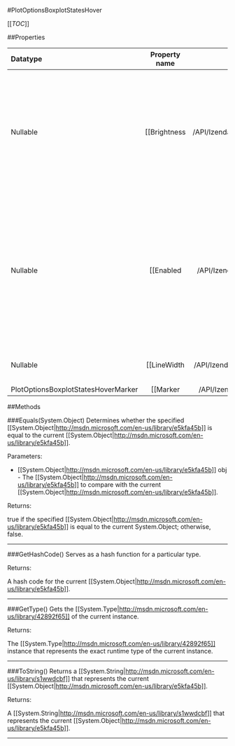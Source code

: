 #PlotOptionsBoxplotStatesHover

[[_TOC_]]

##Properties

|Datatype|Property name|Property description|Default Value|
|:-------|:----------:|:-----------------:|:-----------:|
|Nullable|[[Brightness|/API/Izenda/Web/UI/HighCharts/Options/CodeSamples/Izenda_Web_UI_HighCharts_Options_PlotOptionsBoxplotStatesHover_Brightness]]| How much to brighten the point on interaction. Requires the main color to be defined in hex or rgb(a) format. Default: 0.1 |null|
|Nullable|[[Enabled|/API/Izenda/Web/UI/HighCharts/Options/CodeSamples/Izenda_Web_UI_HighCharts_Options_PlotOptionsBoxplotStatesHover_Enabled]]| Enable separate styles for the hovered series to visualize that the user hovers either the series itself or the legend.. Default: true |null|
|Nullable|[[LineWidth|/API/Izenda/Web/UI/HighCharts/Options/CodeSamples/Izenda_Web_UI_HighCharts_Options_PlotOptionsBoxplotStatesHover_LineWidth]]| Pixel with of the graph line. Default: 2 |null|
|PlotOptionsBoxplotStatesHoverMarker|[[Marker|/API/Izenda/Web/UI/HighCharts/Options/CodeSamples/Izenda_Web_UI_HighCharts_Options_PlotOptionsBoxplotStatesHover_Marker]]||null|


##Methods

###Equals(System.Object)
Determines whether the specified [[System.Object|http://msdn.microsoft.com/en-us/library/e5kfa45b]] is equal to the current [[System.Object|http://msdn.microsoft.com/en-us/library/e5kfa45b]].

Parameters: 

* [[System.Object|http://msdn.microsoft.com/en-us/library/e5kfa45b]] obj  - The [[System.Object|http://msdn.microsoft.com/en-us/library/e5kfa45b]] to compare with the current [[System.Object|http://msdn.microsoft.com/en-us/library/e5kfa45b]].





Returns:

true if the specified [[System.Object|http://msdn.microsoft.com/en-us/library/e5kfa45b]] is equal to the current System.Object; otherwise, false.


---


###GetHashCode()
 Serves as a hash function for a particular type.  





Returns:

A hash code for the current [[System.Object|http://msdn.microsoft.com/en-us/library/e5kfa45b]].


---


###GetType()
Gets the [[System.Type|http://msdn.microsoft.com/en-us/library/42892f65]] of the current instance.





Returns:

The [[System.Type|http://msdn.microsoft.com/en-us/library/42892f65]] instance that represents the exact runtime type of the current instance.


---


###ToString()
Returns a [[System.String|http://msdn.microsoft.com/en-us/library/s1wwdcbf]] that represents the current [[System.Object|http://msdn.microsoft.com/en-us/library/e5kfa45b]].





Returns:

A [[System.String|http://msdn.microsoft.com/en-us/library/s1wwdcbf]] that represents the current [[System.Object|http://msdn.microsoft.com/en-us/library/e5kfa45b]].


---


